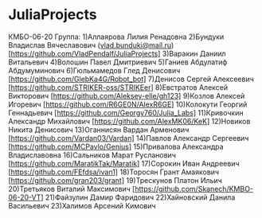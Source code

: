 # JuliaProjects
КМБО-06-20
Группа:
1)Аллаярова Лилия Ренадовна
2)Бундуки Владислав Вячеславович (vlad.bunduki@mail.ru) [https://github.com/VladPendalf/JuliaProjects]
3)Варакин Даниил Витальевич 
4)Волошин Павел Дмитриевич
5)Ганиев Абдулатиф Абдумуминович
6)Гюльмамедов Глед Денисович [https://github.com/GlebKa4G/Robot_bot]
7)Денисов Сергей Алексеевич [https://github.com/STRIKER-oss/STRIKEer]
8)Евстратов Алексей Викторович [https://github.com/Aleksey-elle/gh123]
9)Козлов Алексей Игоревич [https://github.com/R6GE0N/AlexR6GE]
10)Колокути Георгий Геннадьевич [https://github.com/Georgy760/Julia_Labs]
11)Кривочкин Александр Михайлович [https://github.com/AlexMK06/KeK]
12)Новиков Никита Денисович
13)Оганнисян Вардан Арменович [https://github.com/Vardan03/Vardan]
14)Павлов Александр Сергеевич [https://github.com/MCPavlo/Genius]
15)Привалова Александра Владиславовна
16)Сальников Марат Русланович [https://github.com/MaratikTak/Maratik]
17)Сорокин Иван Андреевич [https://github.com/FEfdsa/ivan1]
18)Торосян Грант Амаякович [https://github.com/gran203/grant]
19)Трескунов Платон Ильич
20)Третьяков Виталий Максимович [https://github.com/Skanech/KMBO-06-20-VT]
21)Файзулин Дамир Фаридович
22)Хайновский Данила Васильевич
23)Халимов Арсений Кимович
